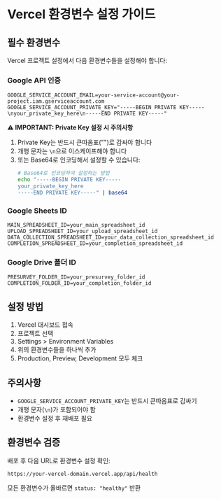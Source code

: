 # Vercel 환경변수 설정 가이드

## 필수 환경변수

Vercel 프로젝트 설정에서 다음 환경변수들을 설정해야 합니다:

### Google API 인증
```
GOOGLE_SERVICE_ACCOUNT_EMAIL=your-service-account@your-project.iam.gserviceaccount.com
GOOGLE_SERVICE_ACCOUNT_PRIVATE_KEY="-----BEGIN PRIVATE KEY-----\nyour_private_key_here\n-----END PRIVATE KEY-----"
```

**⚠️ IMPORTANT: Private Key 설정 시 주의사항**
1. Private Key는 반드시 큰따옴표("")로 감싸야 합니다
2. 개행 문자는 `\n`으로 이스케이프해야 합니다
3. 또는 Base64로 인코딩해서 설정할 수 있습니다:
   ```bash
   # Base64로 인코딩하여 설정하는 방법
   echo "-----BEGIN PRIVATE KEY-----
   your_private_key_here
   -----END PRIVATE KEY-----" | base64
   ```

### Google Sheets ID
```
MAIN_SPREADSHEET_ID=your_main_spreadsheet_id
UPLOAD_SPREADSHEET_ID=your_upload_spreadsheet_id
DATA_COLLECTION_SPREADSHEET_ID=your_data_collection_spreadsheet_id
COMPLETION_SPREADSHEET_ID=your_completion_spreadsheet_id
```

### Google Drive 폴더 ID
```
PRESURVEY_FOLDER_ID=your_presurvey_folder_id
COMPLETION_FOLDER_ID=your_completion_folder_id
```

## 설정 방법

1. Vercel 대시보드 접속
2. 프로젝트 선택
3. Settings > Environment Variables
4. 위의 환경변수들을 하나씩 추가
5. Production, Preview, Development 모두 체크

## 주의사항

- `GOOGLE_SERVICE_ACCOUNT_PRIVATE_KEY`는 반드시 큰따옴표로 감싸기
- 개행 문자(`\n`)가 포함되어야 함
- 환경변수 설정 후 재배포 필요

## 환경변수 검증

배포 후 다음 URL로 환경변수 설정 확인:
```
https://your-vercel-domain.vercel.app/api/health
```

모든 환경변수가 올바르면 `status: "healthy"` 반환
